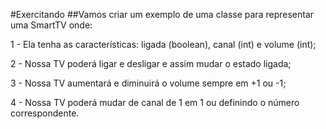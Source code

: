 #Exercitando
##Vamos criar um exemplo de uma classe para representar uma SmartTV onde:

1 - Ela tenha as características: ligada (boolean), canal (int) e volume (int);

2 - Nossa TV poderá ligar e desligar e assim mudar o estado ligada;

3 - Nossa TV aumentará e diminuirá o volume sempre em +1 ou -1;

4 - Nossa TV poderá mudar de canal de 1 em 1 ou definindo o número correspondente.
